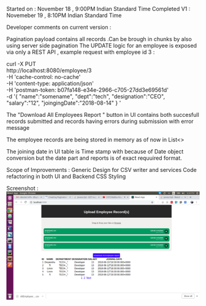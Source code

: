 
Started on : November 18 , 9:00PM Indian Standard Time
Completed V1 : Novemeber 19 , 8:10PM Indian Standard Time


Developer comments on current version :

Pagination payload contains all records .Can be brough in chunks by also using server side pagination
The UPDATE logic for an employee is exposed via only a REST API , example request with employee id 3 :

curl -X PUT \
  http://localhost:8080/employee/3 \
  -H 'cache-control: no-cache' \
  -H 'content-type: application/json' \
  -H 'postman-token: b07fa148-e34e-2966-c705-27dd3e69561d' \
  -d '{
	"name":"somename",
	"dept":"tech",
	"designation":"CEO",
	"salary":"12",
	"joingingDate":"2018-08-14"
}	'


The "Download All Employees Report " button in UI contains both succesfull records submitted and records having errors during submission with error message

The employee records are being stored in memory as of now in List<>

The joining date in UI table is Time stamp with because of Date object conversion but the date part and reports is of exact requuired format. 

Scope of Improvements : 
Generic Design for CSV writer and services
Code refactoring in both UI and Backend
CSS Styling

Screenshot :
![UI](https://raw.githubusercontent.com/jimmy17x/RakutenFullstack/master/UI%20screensot.png)


